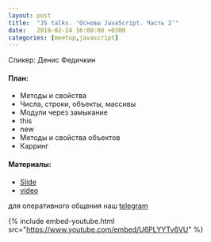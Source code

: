 ```yaml
---
layout: post
title:  "JS talks. 'Основы JavaScript. Часть 2'"
date:   2019-02-24 16:00:00 +0300
categories: [meetup,javascript]
---
```


Спикер: Денис Федичкин

#### План:

- Методы и свойства
- Числа, строки, объекты, массивы
- Модули через замыкание
- this
- new
- Методы и свойства объектов
- Карринг

#### Материалы:

- [Slide]
- [video]

для оперативного общения наш [telegram]

{% include embed-youtube.html src="https://www.youtube.com/embed/U6PLYYTv6VU" %}

[Slide]: https://docs.google.com/presentation/d/1OwMhjYKx493KaLpJUWduzKZrqggMZSwnJq_beNyFR0Y/edit?usp=sharing
[telegram]: https://t.me/devcomanda
[video]: https://youtu.be/U6PLYYTv6VU